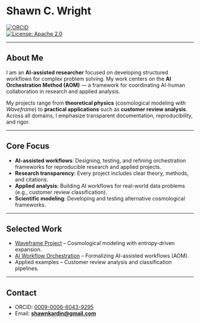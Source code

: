 # Shawn C. Wright  

[![ORCID](https://img.shields.io/badge/ORCID-0009--0006--6043--9295-brightgreen.svg)](https://orcid.org/0009-0006-6043-9295)  
[![License: Apache 2.0](https://img.shields.io/badge/License-Apache%202.0-blue.svg)](LICENSE)  

---

## About Me  

I am an **AI-assisted researcher** focused on developing structured workflows for complex problem solving. My work centers on the **AI Orchestration Method (AOM)** — a framework for coordinating AI-human collaboration in research and applied analysis.  

My projects range from **theoretical physics** (cosmological modeling with *Waveframe*) to **practical applications** such as **customer review analysis**. Across all domains, I emphasize transparent documentation, reproducibility, and rigor.  

---

## Core Focus  

- **AI-assisted workflows**: Designing, testing, and refining orchestration frameworks for reproducible research and applied projects.  
- **Research transparency**: Every project includes clear theory, methods, and citations.  
- **Applied analysis**: Building AI workflows for real-world data problems (e.g., customer review classification).  
- **Scientific modeling**: Developing and testing alternative cosmological frameworks.  

---

## Selected Work  

- [Waveframe Project](https://github.com/) – Cosmological modeling with entropy-driven expansion.  
- [AI Workflow Orchestration](https://github.com/) – Formalizing AI-assisted workflows (AOM).  
- Applied examples – Customer review analysis and classification pipelines.  

---

## Contact  

- ORCID: [0009-0006-6043-9295](https://orcid.org/0009-0006-6043-9295)  
- Email: **shawnkardin@gmail.com**  